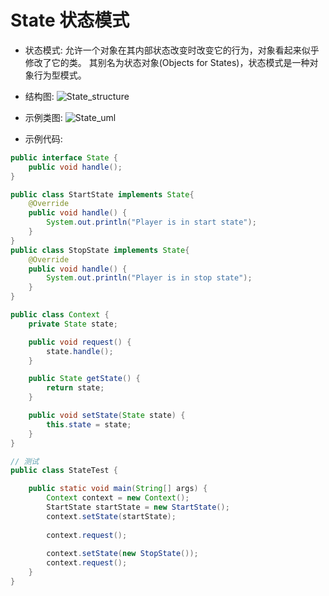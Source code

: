 # State 状态模式

- 状态模式:
允许一个对象在其内部状态改变时改变它的行为，对象看起来似乎修改了它的类。
其别名为状态对象(Objects for States)，状态模式是一种对象行为型模式。

- 结构图:
![State_structure](http://git.oschina.net/longshu/DesignPatterns/raw/master/images/21.State_structure.png)

- 示例类图:
![State_uml](http://git.oschina.net/longshu/DesignPatterns/raw/master/images/21.State_uml.png)

- 示例代码:
```java
public interface State {
	public void handle();
}

public class StartState implements State{
	@Override
	public void handle() {
		System.out.println("Player is in start state");
	}
}
public class StopState implements State{
	@Override
	public void handle() {
		System.out.println("Player is in stop state");
	}
}

public class Context {
	private State state;

	public void request() {
		state.handle();
	}

	public State getState() {
		return state;
	}

	public void setState(State state) {
		this.state = state;
	}
}

// 测试
public class StateTest {

	public static void main(String[] args) {
		Context context = new Context();
		StartState startState = new StartState();
		context.setState(startState);
		
		context.request();
		
		context.setState(new StopState());
		context.request();
	}
}
```